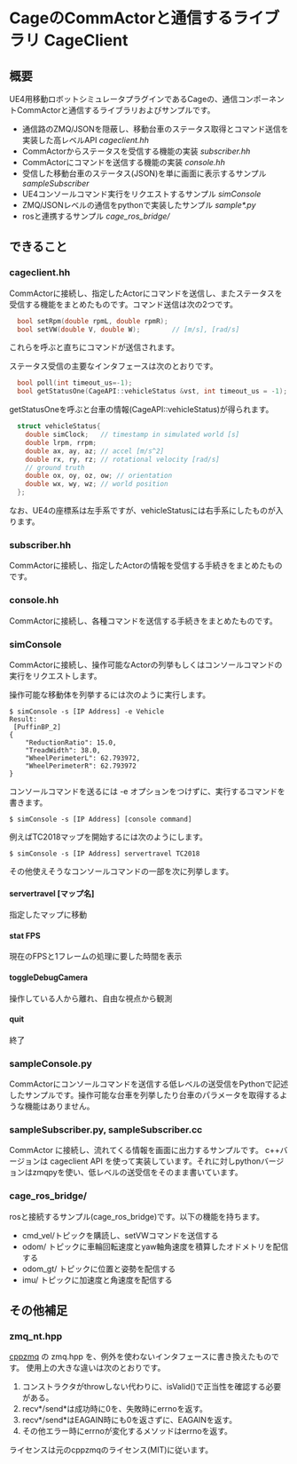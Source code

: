 # CageのCommActorと通信するライブラリ CageClient

## 概要

UE4用移動ロボットシミュレータプラグインであるCageの、通信コンポーネントCommActorと通信するライブラリおよびサンプルです。

 + 通信路のZMQ/JSONを隠蔽し、移動台車のステータス取得とコマンド送信を実装した高レベルAPI _cageclient.hh_
 + CommActorからステータスを受信する機能の実装 _subscriber.hh_
 + CommActorにコマンドを送信する機能の実装 _console.hh_
 + 受信した移動台車のステータス(JSON)を単に画面に表示するサンプル _sampleSubscriber_
 + UE4コンソールコマンド実行をリクエストするサンプル _simConsole_
 + ZMQ/JSONレベルの通信をpythonで実装したサンプル _sample*.py_
 + rosと連携するサンプル _cage_ros_bridge/_

## できること

### cageclient.hh

CommActorに接続し、指定したActorにコマンドを送信し、またステータスを受信する機能をまとめたものです。コマンド送信は次の2つです。

``` c++
  bool setRpm(double rpmL, double rpmR);
  bool setVW(double V, double W);        // [m/s], [rad/s]
```

これらを呼ぶと直ちにコマンドが送信されます。

ステータス受信の主要なインタフェースは次のとおりです。

``` c++
  bool poll(int timeout_us=-1);
  bool getStatusOne(CageAPI::vehicleStatus &vst, int timeout_us = -1);
```

getStatusOneを呼ぶと台車の情報(CageAPI::vehicleStatus)が得られます。

``` c++
  struct vehicleStatus{
    double simClock;   // timestamp in simulated world [s]
    double lrpm, rrpm;
    double ax, ay, az; // accel [m/s^2]
    double rx, ry, rz; // rotational velocity [rad/s]
    // ground truth
    double ox, oy, oz, ow; // orientation
    double wx, wy, wz; // world position
  };
```

なお、UE4の座標系は左手系ですが、vehicleStatusには右手系にしたものが入ります。

### subscriber.hh

CommActorに接続し、指定したActorの情報を受信する手続きをまとめたものです。

### console.hh

CommActorに接続し、各種コマンドを送信する手続きをまとめたものです。

### simConsole

CommActorに接続し、操作可能なActorの列挙もしくはコンソールコマンドの実行をリクエストします。

操作可能な移動体を列挙するには次のように実行します。

```
$ simConsole -s [IP Address] -e Vehicle
Result: 
 [PuffinBP_2]
{
    "ReductionRatio": 15.0,
    "TreadWidth": 38.0,
    "WheelPerimeterL": 62.793972,
    "WheelPerimeterR": 62.793972
}
```

コンソールコマンドを送るには -e オプションをつけずに、実行するコマンドを書きます。

```
$ simConsole -s [IP Address] [console command]
```

例えばTC2018マップを開始するには次のようにします。

```
$ simConsole -s [IP Address] servertravel TC2018
```

その他使えそうなコンソールコマンドの一部を次に列挙します。

#### servertravel [マップ名]

指定したマップに移動

#### stat FPS

現在のFPSと1フレームの処理に要した時間を表示

#### toggleDebugCamera

操作している人から離れ、自由な視点から観測

#### quit

終了

### sampleConsole.py

CommActorにコンソールコマンドを送信する低レベルの送受信をPythonで記述したサンプルです。操作可能な台車を列挙したり台車のパラメータを取得するような機能はありません。

### sampleSubscriber.py, sampleSubscriber.cc

CommActor に接続し、流れてくる情報を画面に出力するサンプルです。
c++バージョンは cageclient API を使って実装しています。それに対しpythonバージョンはzmqpyを使い、低レベルの送受信をそのまま書いています。

### cage_ros_bridge/

rosと接続するサンプル(cage_ros_bridge)です。以下の機能を持ちます。
 
 + cmd_vel/トピックを購読し、setVWコマンドを送信する
 + odom/ トピックに車輪回転速度とyaw軸角速度を積算したオドメトリを配信する
 + odom_gt/ トピックに位置と姿勢を配信する
 + imu/ トピックに加速度と角速度を配信する

## その他補足

### zmq_nt.hpp

[cppzmq](https://github.com/zeromq/cppzmq) の zmq.hpp を、例外を使わないインタフェースに書き換えたものです。
使用上の大きな違いは次のとおりです。

 1. コンストラクタがthrowしない代わりに、isValid()で正当性を確認する必要がある。
 2. recv*/send*は成功時に0を、失敗時にerrnoを返す。
 3. recv*/send*はEAGAIN時にも0を返さずに、EAGAINを返す。
 4. その他エラー時にerrnoが変化するメソッドはerrnoを返す。

ライセンスは元のcppzmqのライセンス(MIT)に従います。
